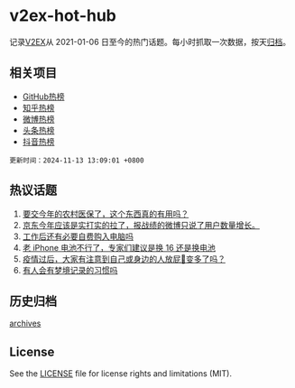 # v2ex-hot-hub

 记录[V2EX](https://www.v2ex.com/)从 2021-01-06 日至今的热门话题。每小时抓取一次数据，按天[归档](archives)。
 
 ## 相关项目

- [GitHub热榜](https://github.com/snaildev/github-hot-hub)
- [知乎热榜](https://github.com/snaildev/zhihu-hot-hub)
- [微博热榜](https://github.com/snaildev/weibo-hot-hub)
- [头条热榜](https://github.com/snaildev/toutiao-hot-hub)
- [抖音热榜](https://github.com/snaildev/douyin-hot-hub)


 `更新时间：2024-11-13 13:09:01 +0800`

## 热议话题

1. [要交今年的农村医保了，这个东西真的有用吗？](https://www.v2ex.com/t/1089108)
1. [京东今年应该是实打实的拉了，报战绩的微博只说了用户数量增长。](https://www.v2ex.com/t/1088862)
1. [工作后还有必要自费购入电脑吗](https://www.v2ex.com/t/1088899)
1. [老 iPhone 电池不行了，专家们建议是换 16 还是换电池](https://www.v2ex.com/t/1089071)
1. [疫情过后，大家有注意到自己或身边的人放屁💨变多了吗？](https://www.v2ex.com/t/1088977)
1. [有人会有梦境记录的习惯吗](https://www.v2ex.com/t/1088832)

## 历史归档

[archives](archives)

## License

See the [LICENSE](LICENSE) file for license rights and limitations (MIT).
